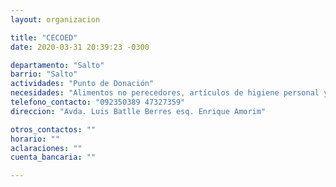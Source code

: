 ```yaml
---
layout: organizacion

title: "CECOED"
date: 2020-03-31 20:39:23 -0300

departamento: "Salto"
barrio: "Salto"
actividades: "Punto de Donación"
necesidades: "Alimentos no perecedores, artículos de higiene personal y ambiental, pañales de adultos/as y niños/as"
telefono_contacto: "092350389 47327359"
direccion: "Avda. Luis Batlle Berres esq. Enrique Amorim"

otros_contactos: ""
horario: ""
aclaraciones: ""
cuenta_bancaria: ""

---
```

